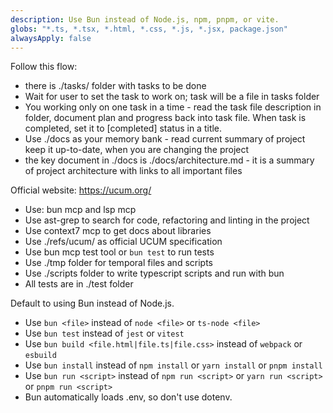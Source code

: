 ```yaml
---
description: Use Bun instead of Node.js, npm, pnpm, or vite.
globs: "*.ts, *.tsx, *.html, *.css, *.js, *.jsx, package.json"
alwaysApply: false
---
```


Follow this flow:
* there is ./tasks/ folder with tasks to be done
* Wait for user to set the task to work on; task will be a file in tasks folder
* You working only on one task in a time - read the task file description in folder, document plan and progress back into task file. When task is completed, set it to [completed] status in a title.
* Use ./docs as your memory bank - read current summary of project keep it up-to-date, when you are changing the project
* the key document in ./docs is ./docs/architecture.md - it is a summary of project architecture with links to all important files


Official website: https://ucum.org/
* Use: bun mcp and lsp mcp
* Use ast-grep to search for code, refactoring and linting in the project
* Use context7 mcp to get docs about libraries
* Use ./refs/ucum/ as official UCUM specification
* Use bun mcp test tool or `bun test` to run tests
* Use ./tmp folder for temporal files and scripts
* Use ./scripts folder to write typescript scripts and run with bun
* All tests are in ./test folder

Default to using Bun instead of Node.js.

- Use `bun <file>` instead of `node <file>` or `ts-node <file>`
- Use `bun test` instead of `jest` or `vitest`
- Use `bun build <file.html|file.ts|file.css>` instead of `webpack` or `esbuild`
- Use `bun install` instead of `npm install` or `yarn install` or `pnpm install`
- Use `bun run <script>` instead of `npm run <script>` or `yarn run <script>` or `pnpm run <script>`
- Bun automatically loads .env, so don't use dotenv.
